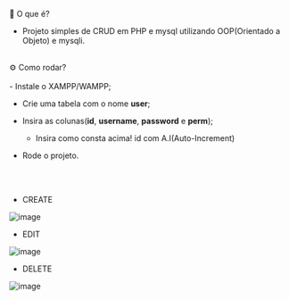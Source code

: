 📌 O que é?
</br>
- Projeto simples de CRUD em PHP e mysql utilizando OOP(Orientado a Objeto) e mysqli.
</br>
⚙️ Como rodar?
</br>
</br>
- Instale o XAMPP/WAMPP;


- Crie uma tabela com o nome **user**;


- Insira as colunas(**id**, **username**, **password** e **perm**);

    
    - Insira como consta acima! id com A.I(Auto-Increment)


- Rode o projeto.

</br>
</br>

- CREATE

![image](https://github.com/LmarDark/crud_php_mysql/assets/105503258/c66ccb26-79a0-40cf-83e7-fee35c2a884e)


- EDIT

![image](https://github.com/LmarDark/crud_php_mysql/assets/105503258/a582443e-3fdb-4eee-af20-fe22bc953733)


- DELETE

![image](https://github.com/LmarDark/crud_php_mysql/assets/105503258/301f20ff-1a13-4841-b5d7-ba07af0e9a88)

